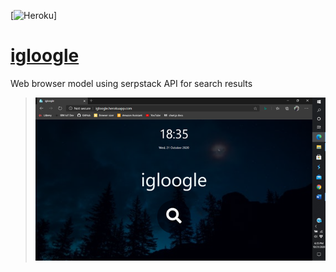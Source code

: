 [![Heroku](https://igloogle.herokuapp.com/?app=heroku-badge)]

# [igloogle](http://igloogle.herokuapp.com)
Web browser model using serpstack API for search results

> ![landing page](/public/images/screenshot_01.png)
